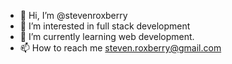 - 👋 Hi, I’m @stevenroxberry
- 👀 I’m interested in full stack development
- 🌱 I’m currently learning web development.
- 📫 How to reach me steven.roxberry@gmail.com
